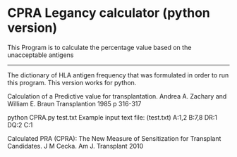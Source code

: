 # CPRA Legancy calculator (python version)

This Program is to calculate the percentage value based on the unacceptable antigens
<div>
    <div></div>
    <hr class="styled-hr" />
    <div></div>
</div>
The dictionary of HLA antigen frequency that was formulated in order to run this program. This version works for python.
<p style=<"font-family:Arial">Calculation of a Predictive value for transplantation. 
Andrea A. Zachary and William E. Braun Transplantion 1985 p 316-317</p>
<p style>python CPRA.py test.txt
Example input text file: (test.txt)
A:1,2
B:7,8
DR:1
DQ:2
C:1 </p>


<p style=<"font-size:12"<font-family:Arial,font-size=10">Calculated PRA (CPRA): The New Measure of Sensitization for Transplant Candidates. 
J M Cecka. Am J. Transplant 2010 </p>






